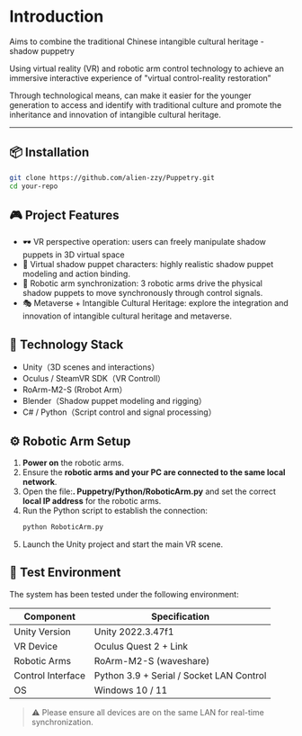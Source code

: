 # Introduction

Aims to combine the traditional Chinese intangible cultural heritage - shadow puppetry

Using virtual reality (VR) and robotic arm control technology to achieve an immersive interactive experience of "virtual control-reality restoration”

Through technological means, can make it easier for the younger generation to access and identify with traditional culture and promote the inheritance and innovation of intangible cultural heritage.


---

## 📦 Installation

```bash
git clone https://github.com/alien-zzy/Puppetry.git
cd your-repo

```
## 🎮 Project Features

- 🕶 ️VR perspective operation: users can freely manipulate shadow puppets in 3D virtual space
- 🧍 Virtual shadow puppet characters: highly realistic shadow puppet modeling and action binding.
- 🤖 Robotic arm synchronization: 3 robotic arms drive the physical shadow puppets to move synchronously through control signals.
- 🎭 Metaverse + Intangible Cultural Heritage: explore the integration and innovation of intangible cultural heritage and metaverse.

## 🧱 Technology Stack

- Unity（3D scenes and interactions）
- Oculus / SteamVR SDK（VR Controll）
- RoArm-M2-S (Rrobot Arm）
- Blender（Shadow puppet modeling and rigging）
- C# / Python（Script control and signal processing）

## ⚙️ Robotic Arm Setup

1. **Power on** the robotic arms.
2. Ensure the **robotic arms and your PC are connected to the same local network**.
3. Open the file:**. Puppetry/Python/RoboticArm.py** and set the correct **local IP address** for the robotic arms.
4. Run the Python script to establish the connection:
    ```bash
    python RoboticArm.py
    ```
5. Launch the Unity project and start the main VR scene.

## 🧪 Test Environment

The system has been tested under the following environment:

| Component         | Specification                           |
|------------------|------------------------------------------|
| Unity Version     | Unity 2022.3.47f1                        |
| VR Device         | Oculus Quest 2 + Link  |
| Robotic Arms      | RoArm-M2-S (waveshare)  |
| Control Interface | Python 3.9 + Serial / Socket LAN Control |
| OS                | Windows 10 / 11                          |

> ⚠️ Please ensure all devices are on the same LAN for real-time synchronization.
